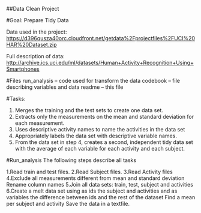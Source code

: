 
##Data Clean Project

#Goal: Prepare Tidy Data

Data used in the project: https://d396qusza40orc.cloudfront.net/getdata%2Fprojectfiles%2FUCI%20HAR%20Dataset.zip

Full description of data: http://archive.ics.uci.edu/ml/datasets/Human+Activity+Recognition+Using+Smartphones

#Files
run_analysis – code used for transform the data 
codebook – file describing variables and data 
readme – this file

#Tasks:
1) Merges the training and the test sets to create one data set.
2) Extracts only the measurements on the mean and standard deviation for each measurement.
3) Uses descriptive activity names to name the activities in the data set
4) Appropriately labels the data set with descriptive variable names.
5) From the data set in step 4, creates a second, independent tidy data set with the average of each variable for each activity and each subject.

#Run_analysis
The following steps describe all tasks

1.Read train and test files. 
2.Read Subject files.
3.Read Activity files
4.Exclude all measurements different from mean and standard deviation Rename column names 
5.Join all data sets: train, test, subject and activities 
6.Create a melt data set using as ids the subject and activities and as variables the difference between ids and the rest of the dataset Find a mean per subject and activity Save the data in a textfile.

